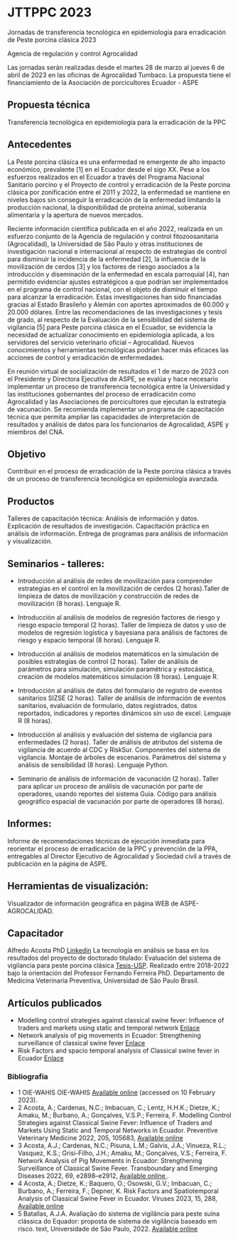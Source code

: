 # JTTPPC 2023
Jornadas de transferencia tecnológica en epidemiología para erradicación de Peste porcina clásica 2023

Agencia de regulación y control Agrocalidad

Las jornadas serán realizadas desde el martes 28 de marzo al jueves 6 de abril de 2023 en las oficinas de Agrocalidad Tumbaco.
La propuesta tiene el financiamiento de la Asociación de porcicultores Ecuador - ASPE

## Propuesta técnica 
Transferencia tecnológica en epidemiología para la erradicación de la PPC

## Antecedentes
La Peste porcina clásica es una enfermedad re emergente de alto impacto económico, prevalente [1] en el Ecuador desde el sigo XX. Pese a los esfuerzos realizados en el Ecuador a través del Programa Nacional Sanitario porcino y el Proyecto de control y erradicación de la Peste porcina clásica por zonificación entre el 2011 y 2022, la enfermedad se mantiene en niveles bajos sin conseguir la erradicación de la enfermedad limitando la producción nacional, la disponibilidad de proteína animal, soberanía alimentaria y la apertura de nuevos mercados.

Reciente información científica publicada en el año 2022, realizada en un esfuerzo conjunto de la Agencia de regulación y control fitozoosanitaria (Agrocalidad), la Universidad de São Paulo y otras instituciones de investigación nacional e internacional al respecto de estrategias de control para disminuir la incidencia de la enfermedad [2], la influencia de la movilización de cerdos [3] y los factores de riesgo asociados a la introducción y diseminación de la enfermedad en escala parroquial [4], han permitido evidenciar ajustes estratégicos a que podrían ser implementados en el programa de control nacional, con el objeto de disminuir el tiempo para alcanzar la erradicación. Estas investigaciones han sido financiadas gracias al Estado Brasileño y Alemán con aportes aproximados de 60.000 y 20.000 dólares.
Entre las recomendaciones de las investigaciones y tesis de grado, al respecto de la Evaluación de la sensibilidad del sistema de vigilancia [5] para Peste porcina clásica en el Ecuador, se evidencia la necesidad de actualizar conocimiento en epidemiología aplicada, a los servidores del servicio veterinario oficial – Agrocalidad. Nuevos conocimientos y herramientas tecnológicas podrían hacer más eficaces las acciones de control y erradicación de enfermedades. 
  
En reunión virtual de socialización de resultados el 1 de marzo de 2023 con el Presidente y Directora Ejecutiva de ASPE, se evalúa y hace necesario implementar un proceso de transferencia tecnológica entre la Universidad y las instituciones gobernantes del proceso de erradicación como Agrocalidad y las Asociaciones de porcicultores que ejecutan la estrategia de vacunación. Se recomienda implementar un programa de capacitación técnica que permita ampliar las capacidades de interpretación de resultados y análisis de datos para los funcionarios de Agrocalidad, ASPE y miembros del CNA.

## Objetivo
Contribuir en el proceso de erradicación de la Peste porcina clásica a través de un proceso de transferencia tecnológica en epidemiología avanzada.

## Productos
Talleres de capacitación técnica:
Análisis de información y datos.
Explicación de resultados de investigación.
Capacitación práctica en análisis de información.
Entrega de programas para análisis de información y visualización.

## Seminarios - talleres:
- Introducción al análisis de redes de movilización para comprender estrategias en el control en la movilización de cerdos (2 horas).Taller de limpieza de datos de movilización y construcción de redes de movilización (8 horas). Lenguaje R.

- Introducción al análisis de modelos de regresión factores de riesgo y riesgo espacio temporal (2 horas).
Taller de limpieza de datos y uso de modelos de regresión logística y bayesiana para análisis de factores de riesgo y espacio temporal (8 horas). Lenguaje R.

- Introducción al análisis de modelos matemáticos en la simulación de posibles estrategias de control (2 horas).
Taller de análisis de parámetros para simulación, simulación paramétrica y estocástica, creación de modelos matemáticos simulación (8 horas). Lenguaje R.

- Introducción al análisis de datos del formulario de registro de eventos sanitarios SIZSE (2 horas).
Taller de análisis de información de eventos sanitarios, evaluación de formulario, datos registrados, datos reportados, indicadores y reportes dinámicos sin uso de excel. Lenguaje R (8 horas).

- Introducción al análisis y evaluación del sistema de vigilancia para enfermedades (2 horas).
Taller de análisis de atributos del sistema de vigilancia de acuerdo al CDC y RiskSur. Componentes del sistema de vigilancia. Montaje de árboles de escenarios.  Parámetros del sistema y análisis de sensibilidad (8 horas). Lenguaje Python.

- Seminario de análisis de información de vacunación (2 horas). 
Taller para aplicar un proceso de análisis de vacunación por parte de operadores, usando reportes del sistema Guia. Código para análisis geográfico espacial de vacunación por parte de operadores (8 horas).

## Informes:
Informe de recomendaciones técnicas de ejecución inmediata para reorientar el proceso de erradicación de la PPC y prevención de la PPA, entregables al Director Ejecutivo de Agrocalidad y Sociedad civil a través de publicación en la página de ASPE.

## Herramientas de visualización:
Visualizador de información geográfica en página WEB de ASPE-AGROCALIDAD.

## Capacitador
Alfredo Acosta PhD [Linkedin](https://www.linkedin.com/in/alfredo-acosta-b680a25b/)
La tecnología en análisis se basa en los resultados del proyecto de doctorado titulado: Evaluación del sistema de vigilancia para peste porcina clásica [Tesis-USP](10.11606/T.10.2022.tde-18112022-153214). Realizado entre 2018-2022 bajo la orientación del Professor Fernando Ferreira PhD. Departamento de Medicina Veterinaria Preventiva, Universidad de Sâo Paulo Brasil.

## Artículos publicados
- Modelling control strategies against classical swine fever: Influence of traders and markets using static and temporal network [Enlace](https://doi.org/10.1016/j.prevetmed.2022.105683)
- Network analysis of pig movements in Ecuador: Strengthening surveillance of classical swine fever [Enlace](https://doi.org/10.1111/tbed.14640)
- Risk Factors and spacio temporal analysis of Classical swine fever in Ecuador [Enlace](https://www.mdpi.com/1999-4915/15/2/288)

### Bibliografia

- 1 OIE-WAHIS OIE-WAHIS [Available online](https://wahis.oie.int/#/report-info?reportId=5912) (accessed on 10 February 2023).
- 2 Acosta, A.; Cardenas, N.C.; Imbacuan, C.; Lentz, H.H.K.; Dietze, K.; Amaku, M.; Burbano, A.; Gonçalves, V.S.P.; Ferreira, F. Modelling Control Strategies against Classical Swine Fever: Influence of Traders and Markets Using Static and Temporal Networks in Ecuador. Preventive Veterinary Medicine 2022, 205, 105683, [Available online](doi:10.1016/j.prevetmed.2022.105683)
- 3 Acosta, A.J.; Cardenas, N.C.; Pisuna, L.M.; Galvis, J.A.; Vinueza, R.L.; Vasquez, K.S.; Grisi-Filho, J.H.; Amaku, M.; Gonçalves, V.S.; Ferreira, F. Network Analysis of Pig Movements in Ecuador: Strengthening Surveillance of Classical Swine Fever. Transboundary and Emerging Diseases 2022, 69, e2898–e2912, [Available online ](doi:10.1111/tbed.14640).
- 4 Acosta, A.; Dietze, K.; Baquero, O.; Osowski, G.V.; Imbacuan, C.; Burbano, A.; Ferreira, F.; Depner, K. Risk Factors and Spatiotemporal Analysis of Classical Swine Fever in Ecuador. Viruses 2023, 15, 288, [Available online](doi:10.3390/v15020288)
- 5 Batallas, A.J.A. Avaliação do sistema de vigilância para peste suína clássica do Equador: proposta de sistema de vigilância baseado em risco. text, Universidade de São Paulo, 2022. [Available online](10.11606/T.10.2022.tde-18112022-153214)
